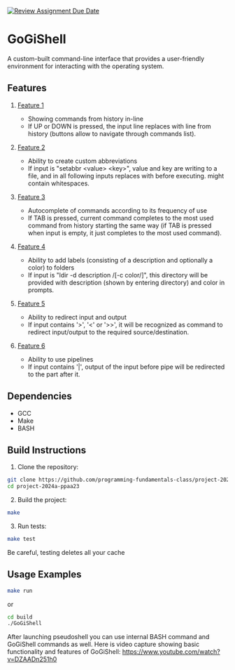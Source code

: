 [![Review Assignment Due Date](https://classroom.github.com/assets/deadline-readme-button-22041afd0340ce965d47ae6ef1cefeee28c7c493a6346c4f15d667ab976d596c.svg)](https://classroom.github.com/a/N96cjnwk)
# GoGiShell

A custom-built command-line interface that provides a user-friendly environment for interacting with the
operating system.

## Features

1. [Feature 1](../../issues/1)
   - Showing commands from history in-line
   - If UP or DOWN is pressed, the input line replaces with line from history (buttons allow to navigate through commands list).

2. [Feature 2](../../issues/2)
   - Ability to create custom abbreviations
   - If input is "setabbr \<value\> \<key\>", value and key are writing to a file, and in all following inputs <key> replaces with <value> before executing. <Value> might contain whitespaces.

3. [Feature 3](../../issues/3)
   - Autocomplete of commands according to its frequency of use
   - If TAB is pressed, current command completes to the most used command from history starting the same way (if TAB is pressed when input is empty, it just completes to the most used command).

4. [Feature 4](../../issues/4)
   - Ability to add labels (consisting of a description and optionally a color) to folders
   - If input is "ldir <dir-name> -d description /[-c color/]", this directory will be provided with description (shown by entering directory) and color in prompts.

5. [Feature 5](../../issues/5)
   - Ability to redirect input and output
   - If input contains '>', '<' or '>>', it will be recognized as command to redirect input/output to the required source/destination.

6. [Feature 6](../../issues/6)
   - Ability to use pipelines
   - If input contains '|', output of the input before pipe will be redirected to the part after it.

## Dependencies

- GCC
- Make
- BASH

## Build Instructions

1. Clone the repository:
```bash
git clone https://github.com/programming-fundamentals-class/project-2024b-ppaa23.git
cd project-2024a-ppaa23
```

2. Build the project:
```bash
make
```

3. Run tests:
```bash
make test
```
Be careful, testing deletes all your cache

## Usage Examples

```bash
make run
```
or
```bash
cd build
./GoGiShell
```
After launching pseudoshell you can use internal BASH command and GoGiShell commands as well.
Here is video capture showing basic functionality and features of GoGiShell: https://www.youtube.com/watch?v=DZAADn251h0
